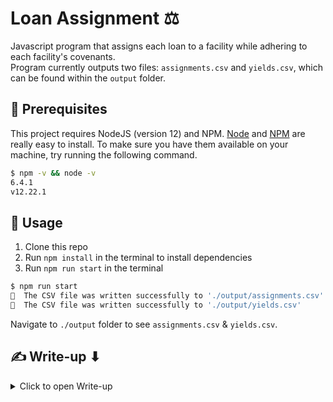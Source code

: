 # Loan Assignment ⚖️

Javascript program that assigns each loan to a facility while adhering to each facility's covenants. <br/>
Program currently outputs two files: `assignments.csv` and `yields.csv`, which can be found within the `output` folder.

## 🌱 Prerequisites

This project requires NodeJS (version 12) and NPM.
[Node](http://nodejs.org/) and [NPM](https://npmjs.org/) are really easy to install.
To make sure you have them available on your machine,
try running the following command.

```sh
$ npm -v && node -v
6.4.1
v12.22.1
```

## 🚀 Usage

1.  Clone this repo
2.  Run `npm install` in the terminal to install dependencies
3.  Run `npm run start` in the terminal

```sh
$ npm run start
🥳  The CSV file was written successfully to './output/assignments.csv'
🥳  The CSV file was written successfully to './output/yields.csv'
```

Navigate to `./output` folder to see `assignments.csv` & `yields.csv`.


## ✍️ Write-up ⬇

  <details><summary>Click to open Write-up</summary>

1.  **How long did you spend working on the problem? What did you find to be the most difficult part?**<br/>
    4 hours. The most difficult part was ensuring that the code reasonably captured the business requirements. To ensure that some of the assumptions I had about the data was accurate, I ran calculations via an excel spreadsheet to confirm my understanding of the restrictions against the expected output. Examples of assumptions include:
    * A facility has at most one max_default_likelihood.
    * Rounding of expected_yield was done to the final output on a facility level

    <br/>


2.  **How would you modify your data model or code to account for an eventual introduction of new, as-of-yet unknown types of covenants, beyond just maximum default likelihood and state restrictions?**<br/>
    Currently, the check for restrictions is contained within the `allocateLoans()` method. To account for an eventual introduction of new ones, I would create a separate method (i.e `passedRestrictions()`) that returns a boolean (true or false) representing whether or not ALL the restrictions are satisfied. Any new restrictions will be added to that method. I would refactor `allocateLoans()` to call `passedRestrictions()` for assignation. <br/>

    I would also modify the `joinFC()` method (joining of facilitites and covenant data) to add any additional fields needed based on the new restrictions.


3.  **How would you architect your solution as a production service wherein new facilities can be introduced at arbitrary points in time. Assume these facilities become available by the finance team emailing your team and describing the addition with a new set of CSVs.**<br/>
    I would set up an automated process that scans emails for the csv files meeting a specified criteria (i.e. naming convension, author group) and adds the csv file to a directory that houses the files in sub-folders by type <br />
    ```
    └───facilities
    │   │   100.json
    │   │   101.json
    │   │   102.json
    │   │   103.json
    │
    └───covenants
        │   100.json
        │   102.json
    ```
    From there, my program would read the directory and run logic on all the files within the facilities folder to parse the csvs and assign loans accordingly. This can be set to run on a reocurring basis (x times a week) base on business needs.

4.  **Your solution most likely simulates the streaming process by directly calling a method in your code to process the loans inside of a for loop. What would a REST API look like for this same service? Stakeholders using the API will need, at a minimum, to be able to request a loan be assigned to a facility, and read the funding status of a loan, as well as query the capacities remaining in facilities.**<br/>

    The following is how I would build out the three desired API endpoints for the stakeholders to leverage: <br />

    * **Loan Assignment** *GET/POST* `/assignLoan?facId=456&loanId=123`<br />
    I would leverage the proposed passedRestrictions() method I mentioned earlier (in #2) as the basis of my REST API. Assuming we can query the data internally, the method should only need to take in a `facility ID` and a `loan ID`. If not, then both objects can be passed as part of the body of the GET API request. From there, I would evaluate all relevant covenants for the given facility and identify whether or not the requested loan can be assigned. I'd return a boolean to signify whether or not the loan assignation request can be carried out. We could alternatively build a POST method which would carry out the assignation if passedRestrictions() returns true, or return a 403 HTTP code if it returns false.

    * **Read Funding Status** *GET* `/getFundingStatus?loanId=123` <br />
    Provided that we begin storing funding status on the loan level, this API call should be a GET with only the `loan ID` being passed as a parameter. We would query our database for the given loan ID and simply return the funding status. If no loan is found for the ID we can pass a 404 or something similar.

    * **Remaining Facility Capacity** *GET* `/remainingCapacity?facId=456` <br />
    In my current data model, I leverage the `available_amt` property in my Facility/Covenant intermediate join object to ensure that we do not overallocate loans to the facility. If we then store that data in a database, we could then leverage the `available_amt` property to return when a GET API request comes in for the remaining facility capacity. The method would take in a `facility ID` and we'd return the `available_amt` value for the intermediate object.


5.  **How might you improve your assignment algorithm if you were permitted to assign loans in batch rather than streaming? We are not looking for code here, but pseudo code or description of a revised algorithm appreciated.**<br/>

    I would reevaluate the 'pool' of available facilities after each batch. Eventually, a facility will be either fully or close to fully allocated such that no loan can be allocated to it regardless of its covenants. This can improve our performance because when such a facility exists, we can remove it from our 'pool' of available facilities the next batch of loans can be assigned to.

    In my code, after evaluating the last loan in the batch, I'd run a 'cleaner' method that cleans the fully allocated facilities out of our 'pool' of available facilities.


6.  **Discuss your solution’s runtime complexity.**<br/>
    * `joinFC()`: Joining the facilities and covenants data is `O(F+C)`. F = # of facilities. C = # of covenants
    * `allocateLoans()`: Allocating loans is `O(L*F)`. L = # of loans. F = # of facilities. I am using a nested for loop such that worst case runtime would be every loan evaluates every facility for potential assignation.
    * `selectAssignments()` and `selectYields()`: Selecting fields from object for final output is `O(F)` for assignments and `O(L)` for yields. F = # of facilities. L = # of loans.
    </details>

